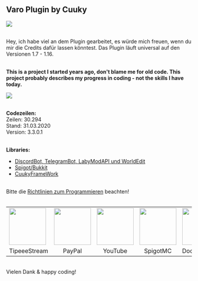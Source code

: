 ## Varo Plugin by Cuuky 
<img src="https://i.imgur.com/AnIMIbN.png" align="middle">


</br>Hey, ich habe viel an dem Plugin gearbeitet, es würde mich freuen, wenn du mir die Credits dafür lassen könntest.
Das Plugin läuft universal auf den Versionen 1.7 - 1.16.</br></br>

**This is a project I started years ago, don't blame me for old code.
This project probably describes my progress in coding - not the skills I have today.**

<img src="https://bstats.org/signatures/bukkit/Varo.svg"></br>

</br>**Codezeilen:**</br>
Zeilen: 30.294</br>
Stand: 31.03.2020</br>
Version: 3.3.0.1</br></br>

**Libraries:**</br>
- <a href='https://www.mediafire.com/file/5p7c1e706szh64i/VaroPlugin.rar/file'>DiscordBot, TelegramBot, LabyModAPI und WorldEdit</a>
- <a href='https://getbukkit.org/download/spigot'>Spigot/Bukkit</a></br>
- <a href='https://github.com/CuukyOfficial/CFW/'>CuukyFrameWork</a></br>

</br>Bitte die <a href='https://github.com/CuukyOfficial/VaroPlugin/blob/master/CONTRIBUTING.md'>Richtlinien zum Programmieren</a> beachten!</br>
</br>

<table>
  <tr>
    <td><a href='https://www.tipeeestream.com/cuuky/donation'><img src="https://pbs.twimg.com/profile_images/935529696158208000/m-8CPCSG_400x400.jpg" height=100px></a></td>
    <td><a href='https://www.paypal.me/Cuuky'><img src="https://images.ctfassets.net/k4kk06v59kf0/1B9DpTnsBuQAu60wCIemGK/c164faa3862e39b23ef49b4adaf127dd/paypalWide.svg" height=100px></a></td>
    <td><a href='https://www.youtube.com/channel/UCkVjKrNb8w_C8Zp8nmPtpPg'><img src="https://lh3.googleusercontent.com/lMoItBgdPPVDJsNOVtP26EKHePkwBg-PkuY9NOrc-fumRtTFP4XhpUNk_22syN4Datc" height=100px></a></td>
    <td><a href="https://www.spigotmc.org/resources/71075/"><img src="https://static.spigotmc.org/img/spigot.png" height=100px></a></td>
    <td><a href="https://VaroPlugin.de/docs/"><img src="https://img.icons8.com/ios/500/google-docs.png" height=100px></a></td>
  </tr>
  <tr>
    <td align='center'>TipeeeStream</td>
    <td align='center'>PayPal</td>
    <td align='center'>YouTube</td>
    <td align='center'>SpigotMC</td>
    <td align='center'>Documentation</td>
  </tr>
</table>

</br>Vielen Dank & happy coding!
